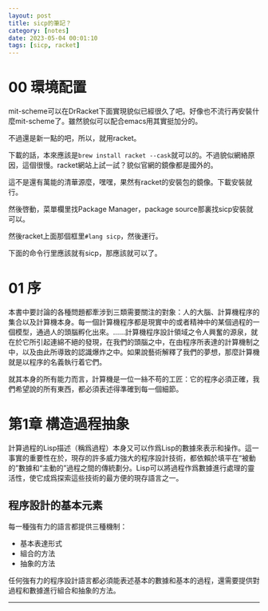 ```yaml
---
layout: post
title: sicp的筆記？
category: [notes]
date: 2023-05-04 00:01:10
tags: [sicp, racket]
---
```


# 00 環境配置
mit-scheme可以在DrRacket下面實現貌似已經很久了吧。好像也不流行再安裝什麼mit-scheme了。雖然貌似可以配合emacs用其實挺加分的。

不過還是新一點的吧，所以，就用racket。

下載的話，本來應該是`brew install racket --cask`就可以的。不過貌似網絡原因，這個很慢。racket網站上試一試？貌似官網的鏡像都是國外的。

這不是還有萬能的清華源麼，嘿嘿，果然有racket的安裝包的鏡像。下載安裝就行。

然後啓動，菜單欄里找Package Manager，package source那裏找sicp安裝就可以。

然後racket上面那個框里`#lang sicp`，然後運行。

下面的命令行里應該就有sicp，那應該就可以了。

# 01 序

本書中要討論的各種問題都牽涉到三類需要關注的對象：人的大腦、計算機程序的集合以及計算機本身。每一個計算機程序都是現實中的或者精神中的某個過程的一個模型，通過人的頭腦孵化出來。……計算機程序設計領域之令人興奮的源泉，就在於它所引起連綿不絕的發現，在我們的頭腦之中，在由程序所表達的計算機制之中，以及由此所導致的認識爆炸之中。如果說藝術解釋了我們的夢想，那麼計算機就是以程序的名義執行着它們。

就其本身的所有能力而言，計算機是一位一絲不苟的工匠：它的程序必須正確，我們希望說的所有東西，都必須表述得準確到每一個細節。

# 第1章 構造過程抽象

計算過程的Lisp描述（稱爲過程）本身又可以作爲Lisp的數據來表示和操作。這一事實的重要性在於，現存的許多威力強大的程序設計技術，都依賴於填平在“被動的”數據和“主動的”過程之間的傳統劃分。Lisp可以將過程作爲數據進行處理的靈活性，使它成爲探索這些技術的最方便的現存語言之一。

## 程序設計的基本元素

每一種強有力的語言都提供三種機制：

- 基本表達形式
- 組合的方法
- 抽象的方法

任何強有力的程序設計語言都必須能表述基本的數據和基本的過程，還需要提供對過程和數據進行組合和抽象的方法。






--------




